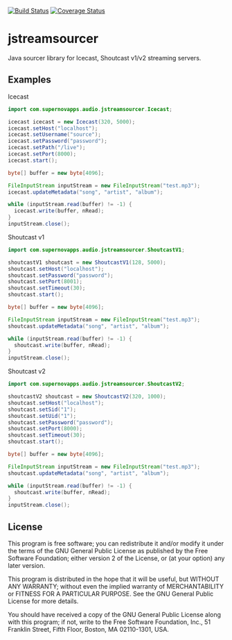 [![Build Status](https://travis-ci.org/safchain/jstreamsourcer.png)](https://travis-ci.org/safchain/jstreamsourcer)
[![Coverage Status](https://img.shields.io/coveralls/safchain/jstreamsourcer.svg)](https://coveralls.io/r/safchain/jstreamsourcer?branch=master)

jstreamsourcer
==============

Java sourcer library for Icecast, Shoutcast v1/v2 streaming servers.

Examples
--------

Icecast

```java
import com.supernovapps.audio.jstreamsourcer.Icecast;

icecast icecast = new Icecast(320, 5000);
icecast.setHost("localhost");
icecast.setUsername("source");
icecast.setPassword("password");
icecast.setPath("/live");
icecast.setPort(8000);
icecast.start();

byte[] buffer = new byte[4096];

FileInputStream inputStream = new FileInputStream("test.mp3");
icecast.updateMetadata("song", "artist", "album");

while (inputStream.read(buffer) != -1) {
  icecast.write(buffer, nRead);
}
inputStream.close();
```

Shoutcast v1

```java
import com.supernovapps.audio.jstreamsourcer.ShoutcastV1;

shoutcastV1 shoutcast = new ShoutcastV1(128, 5000);
shoutcast.setHost("localhost");
shoutcast.setPassword("password");
shoutcast.setPort(8001);
shoutcast.setTimeout(30);
shoutcast.start();

byte[] buffer = new byte[4096];

FileInputStream inputStream = new FileInputStream("test.mp3");
shoutcast.updateMetadata("song", "artist", "album");

while (inputStream.read(buffer) != -1) {
  shoutcast.write(buffer, nRead);
}
inputStream.close();
```

Shoutcast v2

```java
import com.supernovapps.audio.jstreamsourcer.ShoutcastV2;

shoutcastV2 shoutcast = new ShoutcastV2(320, 1000);
shoutcast.setHost("localhost");
shoutcast.setSid("1");
shoutcast.setUid("1");
shoutcast.setPassword("password");
shoutcast.setPort(8000);
shoutcast.setTimeout(30);
shoutcast.start();

byte[] buffer = new byte[4096];

FileInputStream inputStream = new FileInputStream("test.mp3");
shoutcast.updateMetadata("song", "artist", "album");

while (inputStream.read(buffer) != -1) {
  shoutcast.write(buffer, nRead);
}
inputStream.close();
```

License
-------

This program is free software; you can redistribute it and/or modify it under the terms of the
GNU General Public License as published by the Free Software Foundation; either version 2 of the
License, or (at your option) any later version.

This program is distributed in the hope that it will be useful, but WITHOUT ANY WARRANTY; without
even the implied warranty of MERCHANTABILITY or FITNESS FOR A PARTICULAR PURPOSE. See the GNU
General Public License for more details.

You should have received a copy of the GNU General Public License along with this program; if
not, write to the Free Software Foundation, Inc., 51 Franklin Street, Fifth Floor, Boston, MA
02110-1301, USA.